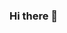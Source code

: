 ### Hi there 👋

<!--
**SIsiam/SIsiam** is a ✨ _special_ ✨ repository because its `README.md` (this file) appears on your GitHub profile.

Here are some ideas to get you started:

- 🔭 I’m currently working on (Vanila Javascript & MERN) :heart:
- 🌱 I’m currently learning python :fire:
- :boom: 2020 Goal: (Full Stack Web Dev With JS) & (python Programmer) :fire: :fire:
- ⚡ Fun fact: Morning Wallk, skinny-to-Fit Person, Book Read :punch: 
